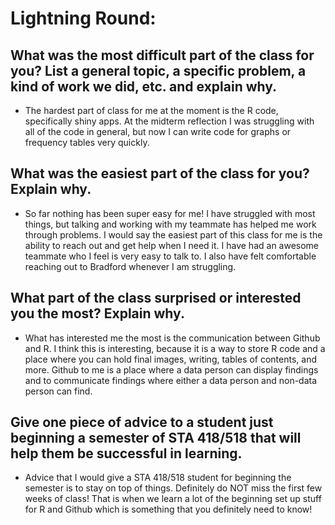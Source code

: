 # Lightning Round:
## What was the most difficult part of the class for you? List a general topic, a specific problem, a kind of work we did, etc. and explain why.
- The hardest part of class for me at the moment is the R code, specifically shiny apps. At the midterm reflection I was struggling with all of the code in general, but now I can write code for graphs or frequency tables very quickly.
## What was the easiest part of the class for you? Explain why.
- So far nothing has been super easy for me! I have struggled with most things, but talking and working with my teammate has helped me work through problems. I would say the easiest part of this class for me is the ability to reach out and get help when I need it. I have had an awesome teammate who I feel is very easy to talk to. I also have felt comfortable reaching out to Bradford whenever I am struggling. 
## What part of the class surprised or interested you the most? Explain why.
- What has interested me the most is the communication between Github and R. I think this is interesting, because it is a way to store R code and a place where you can hold final images, writing, tables of contents, and more. Github to me is a place where a data person can display findings and to communicate findings where either a data person and non-data person can find.  
## Give one piece of advice to a student just beginning a semester of STA 418/518 that will help them be successful in learning.
- Advice that I would give a STA 418/518 student for beginning the semester is to stay on top of things. Definitely do NOT miss the first few weeks of class! That is when we learn a lot of the beginning set up stuff for R and Github which is something that you definitely need to know!

